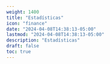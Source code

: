 ```yaml
---
weight: 1400
title: "Estadísticas"
icon: "finance"
date: "2024-04-08T14:38:13-05:00"
lastmod: "2024-04-08T14:38:13-05:00"
description: "Estadísticas"
draft: false
toc: true
---
```

